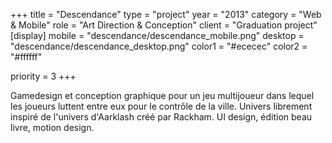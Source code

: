 +++
title = "Descendance"
type = "project"
year = "2013"
category = "Web & Mobile"
role = "Art Direction & Conception"
client = "Graduation project"
[display]
mobile = "descendance/descendance_mobile.png"
desktop = "descendance/descendance_desktop.png" 
color1 = "#ececec"
color2 = "#ffffff"

priority = 3
+++

Gamedesign et conception graphique pour un jeu multijoueur dans lequel les joueurs luttent entre eux pour le contrôle de la ville. Univers librement inspiré de l'univers d'Aarklash créé par Rackham. UI design, édition beau livre, motion design.
